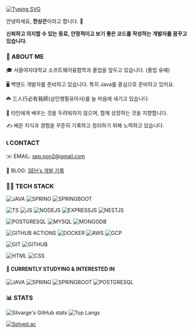 [![Typing SVG](https://readme-typing-svg.demolab.com?font=Fira+Code&weight=500&size=25&pause=1000&color=9389D9&vCenter=true&multiline=true&repeat=false&width=435&height=80&lines=Hello%2C+I'm+SANGEUN+%F0%9F%AA%BC;Nice+to+meet+U+%F0%9F%96%90%EF%B8%8F)](https://git.io/typing-svg)

안녕하세요, **한상은**이라고 합니다. 🪼

**신뢰하고 의지할 수 있는 동료, 안정적이고 보기 좋은 코드를 작성하는 개발자를 꿈꾸고 있습니다.**

### 🧩 ABOUT ME

🎓 서울여자대학교 소프트웨어융합학과 졸업을 앞두고 있습니다. (졸업 유예)

🖥️ 백엔드 개발자를 준비하고 있습니다. 특히 Java를 중심으로 준비하고 있어요.

☘️ 三人行必有我師(삼인행필유아사)를 늘 마음에 새기고 있습니다.

🌱 타인에게 배우는 것을 두려워하지 않으며, 함께 성장하는 것을 지향합니다.

✍️ 배운 지식과 경험을 꾸준히 기록하고 정리하기 위해 노력하고 있습니다.

### 📞 CONTACT
✉️ EMAIL: sep.non2@gmail.com

📒 BLOG: [SEH's 개발 기록](https://shansep.tistory.com/)

### 👩‍💻 TECH STACK
![JAVA](https://img.shields.io/badge/Java-ED8B00?style=for-the-badge&logo=openjdk&logoColor=white)
![SPRING](https://img.shields.io/badge/Spring-6DB33F?style=for-the-badge&logo=spring&logoColor=white)
![SPRINGBOOT](https://img.shields.io/badge/springboot-6DB33F?style=for-the-badge&logo=springboot&logoColor=white)

![TS](https://img.shields.io/badge/TypeScript-007ACC?style=for-the-badge&logo=typescript&logoColor=white)
![JS](https://img.shields.io/badge/JavaScript-F7DF1E?style=for-the-badge&logo=JavaScript&logoColor=white)
![NODEJS](https://img.shields.io/badge/Node.js-43853D?style=for-the-badge&logo=node.js&logoColor=white)
![EXPRESSJS](https://img.shields.io/badge/Express.js-404D59?style=for-the-badge)
![NESTJS](https://img.shields.io/badge/Nestjs-E0234E?style=for-the-badge&logo=nestjs&logoColor=white)

![POSTGRESQL](https://img.shields.io/badge/PostgreSQL-316192?style=for-the-badge&logo=postgresql&logoColor=white)
![MYSQL](https://img.shields.io/badge/MySQL-005C84?style=for-the-badge&logo=mysql&logoColor=white)
![MONGODB](https://img.shields.io/badge/MongoDB-4EA94B?style=for-the-badge&logo=mongodb&logoColor=white)

![GITHUB ACTIONS](https://img.shields.io/badge/GitHub_Actions-2088FF?style=for-the-badge&logo=github-actions&logoColor=white)
![DOCKER](https://img.shields.io/badge/docker-%230db7ed.svg?style=for-the-badge&logo=docker&logoColor=white)
![AWS](https://img.shields.io/badge/Amazon_AWS-FF9900?style=for-the-badge&logo=amazonaws&logoColor=white)
![GCP](https://img.shields.io/badge/Google_Cloud-4285F4?style=for-the-badge&logo=google-cloud&logoColor=white)

![GIT](https://img.shields.io/badge/GIT-E44C30?style=for-the-badge&logo=git&logoColor=white)
![GITHUB](https://img.shields.io/badge/github-181717?style=for-the-badge&logo=github&logoColor=white)

![HTML](https://img.shields.io/badge/html5-E34F26?style=for-the-badge&logo=html5&logoColor=white)
![CSS](https://img.shields.io/badge/css-1572B6?style=for-the-badge&logo=css3&logoColor=white)

#### 🌟 CURRENTLY STUDYING & INTERESTED IN
![JAVA](https://img.shields.io/badge/Java-ED8B00?style=for-the-badge&logo=openjdk&logoColor=white)
![SPRING](https://img.shields.io/badge/Spring-6DB33F?style=for-the-badge&logo=spring&logoColor=white)
![SPRINGBOOT](https://img.shields.io/badge/springboot-6DB33F?style=for-the-badge&logo=springboot&logoColor=white)
![POSTGRESQL](https://img.shields.io/badge/PostgreSQL-316192?style=for-the-badge&logo=postgresql&logoColor=white)

### 📊 STATS
![Silvarge's GitHub stats](https://github.com/silvarge/github-stats-transparent/blob/output/generated/overview.svg)
![Top Langs](https://github.com/silvarge/github-stats-transparent/blob/output/generated/languages.svg)

[![Solved.ac](http://mazassumnida.wtf/api/v2/generate_badge?boj=sangeun535)](https://solved.ac/sangeun535)

